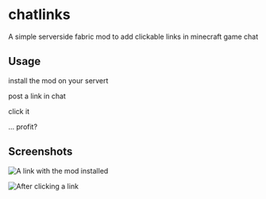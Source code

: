 # chatlinks

A simple serverside fabric mod to add clickable links in minecraft game chat 

## Usage

install the mod on your servert

post a link in chat

click it 

... profit?

## Screenshots

![A link with the mod installed](https://i.imgur.com/rNkd02T.png)

![After clicking a link](https://i.imgur.com/FjLgBwa.png)
